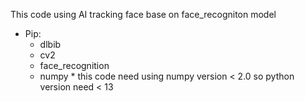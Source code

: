 This code using AI tracking face base on face_recogniton model 
- Pip:
  + dlbib
  + cv2
  + face_recognition
  + numpy * this code need using numpy version < 2.0 so python version need < 13
